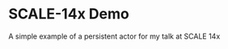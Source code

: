 SCALE-14x Demo
=========================

A simple example of a persistent actor for my talk at SCALE 14x
